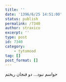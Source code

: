 ```yaml
---
title: ''
date: '1396/6/25 14:51:00'
status: publish
permalink: /7340
author: straxico
excerpt: ''
type: post
id: 7340
category:
    - tytomood
tag: []
post_format: []
---
```

حواسم نبود… دو فنجان ریختم